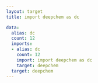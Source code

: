 ```yaml
---
layout: target
title: import deepchem as dc

data:
  alias: dc
  count: 12
  imports:
  - alias: dc
    count: 12
    import: import deepchem as dc
    target: deepchem
  target: deepchem
---
```

